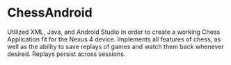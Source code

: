 # ChessAndroid

Utilized XML, Java, and Android Studio in order to create a working Chess Application fit for the Nexus 4 device. Implements all features of chess, as well as the ability to save replays of games and watch them back whenever desired. Replays persist across sessions.
